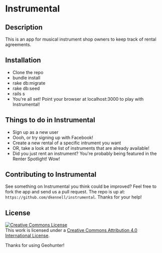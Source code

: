 # Instrumental
## Description

This is an app for musical instrument shop owners to keep track of rental agreements.

## Installation 

 - Clone the repo
 - bundle install
 - rake db:migrate
 - rake db:seed
 - rails s 
 - You're all set! Point your browser at localhost:3000 to play with
 Instrumental!

## Things to do in Instrumental

- Sign up as a new user
- Oooh, or try signing up with Facebook!
- Create a new rental of a specific intrument you want
- OR, take a look at the list of instruments that are already available!
- Did you just rent an instrument? You're probably being featured in the Renter Spotlight! Wow!

## Contributing to Instrumental

See something on Instrumental you think could be improved?
Feel free to fork the app and send us a pull 
request. The repo is up at:
`https://github.com/dkennell/instrumental`.
Thanks for your help!

## License

<a rel="license" href="http://creativecommons.org/licenses/by/4.0/"><img alt="Creative Commons License" style="border-width:0" src="https://i.creativecommons.org/l/by/4.0/88x31.png" /></a><br />This work is licensed under a <a rel="license" href="http://creativecommons.org/licenses/by/4.0/">Creative Commons Attribution 4.0 International License</a>.

Thanks for using Geohunter!
